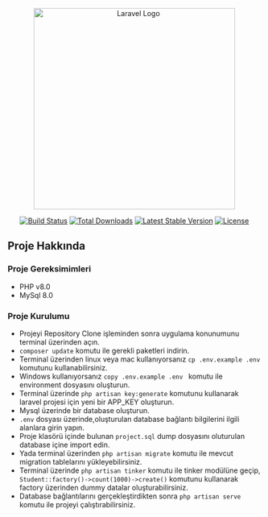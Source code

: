 <p align="center"><a href="https://laravel.com" target="_blank"><img src="https://raw.githubusercontent.com/laravel/art/master/logo-lockup/5%20SVG/2%20CMYK/1%20Full%20Color/laravel-logolockup-cmyk-red.svg" width="400" alt="Laravel Logo"></a></p>

<p align="center">
<a href="https://travis-ci.org/laravel/framework"><img src="https://travis-ci.org/laravel/framework.svg" alt="Build Status"></a>
<a href="https://packagist.org/packages/laravel/framework"><img src="https://img.shields.io/packagist/dt/laravel/framework" alt="Total Downloads"></a>
<a href="https://packagist.org/packages/laravel/framework"><img src="https://img.shields.io/packagist/v/laravel/framework" alt="Latest Stable Version"></a>
<a href="https://packagist.org/packages/laravel/framework"><img src="https://img.shields.io/packagist/l/laravel/framework" alt="License"></a>
</p>

## Proje Hakkında

### Proje Gereksimimleri
- PHP v8.0
- MySql 8.0

### Proje Kurulumu
- Projeyi Repository Clone işleminden sonra uygulama konunumunu terminal üzerinden açın.
- ``` composer update ``` komutu ile gerekli paketleri indirin.
- Terminal üzerinden linux veya mac kullanıyorsanız ```cp .env.example .env ``` komutunu kullanabilirsiniz.
- Windows kullanıyorsanız ```copy .env.example .env ``` komutu ile environment dosyasını oluşturun.
- Terminal üzerinde ```php artisan key:generate``` komutunu kullanarak laravel projesi için yeni bir APP_KEY oluşturun.
- Mysql üzerinde bir database oluşturun.
- ```.env``` dosyası üzerinde,oluşturulan database bağlantı bilgilerini ilgili alanlara girin yapın.
- Proje klasörü içinde bulunan ```project.sql``` dump dosyasını oluturulan database içine import edin. 
- Yada terminal üzerinden ```php artisan migrate``` komutu ile mevcut migration tablelarını yükleyebilirsiniz.
- Terminal üzerinde ```php artisan tinker``` komutu ile tinker modülüne geçip, ```Student::factory()->count(1000)->create()```
komutunu kullanarak factory üzerinden dummy datalar oluşturabilirsiniz.
- Database bağlantılarını gerçekleştirdikten sonra ```php artisan serve``` komutu ile projeyi çalıştırabilirsiniz.
